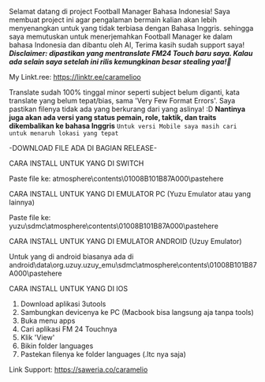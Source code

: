 Selamat datang di project Football Manager Bahasa Indonesia! Saya membuat project ini agar pengalaman bermain kalian akan lebih menyenangkan untuk yang tidak terbiasa dengan Bahasa Inggris. sehingga saya memutuskan untuk menerjemahkan Football Manager ke dalam bahasa Indonesia dan dibantu oleh AI, Terima kasih sudah support saya!
***Disclaimer: dipastikan yang mentranslate FM24 Touch baru saya. Kalau ada selain saya setelah ini rilis kemungkinan besar stealing yaa!🤗***

My Linkt.ree: https://linktr.ee/caramelioo

Translate sudah 100% tinggal minor seperti subject belum diganti, kata translate yang belum tepat/bias, sama 'Very Few Format Errors'. Saya pastikan filenya tidak ada yang berkurang dari yang aslinya! :D
**Nantinya juga akan ada versi yang status pemain, role, taktik, dan traits dikembalikan ke bahasa Inggris**
``Untuk versi Mobile saya masih cari untuk menaruh lokasi yang tepat``

-DOWNLOAD FILE ADA DI BAGIAN RELEASE-

CARA INSTALL UNTUK YANG DI SWITCH

Paste file ke: atmosphere\contents\01008B101B87A000\pastehere

CARA INSTALL UNTUK YANG DI EMULATOR PC (Yuzu Emulator atau yang lainnya)

Paste file ke: yuzu\sdmc\atmosphere\contents\01008B101B87A000\pastehere

CARA INSTALL UNTUK YANG DI EMULATOR ANDROID (Uzuy Emulator)

Untuk yang di android biasanya ada di android\data\org.uzuy.uzuy_emu\sdmc\atmosphere\contents\01008B101B87A000\pastehere

CARA INSTALL UNTUK YANG DI IOS
1. Download aplikasi 3utools
2. Sambungkan devicenya ke PC (Macbook bisa langsung aja tanpa tools)
3. Buka menu apps
4. Cari aplikasi FM 24 Touchnya
5. Klik 'View'
6. Bikin folder languages
7. Pastekan filenya ke folder languages (.ltc nya saja)

Link Support: https://saweria.co/caramelio
